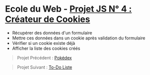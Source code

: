 # Ecole du Web - [Projet JS N° 4 : Créateur de Cookies](https://www.ecole-du-web.net/)
* Récupérer des données d'un formulaire
* Mettre ces données dans un cookie après validation du formulaire
* Vérifier si un cookie existe déjà
* Afficher la liste des cookies créés

> Projet Précédent : [Pokédex](https://github.com/Zenitude/ecoleWeb-projetjs-pokedex)

> Projet Suivant : [To-Do Liste](https://github.com/Zenitude/ecoleWeb-projetjs-todoliste)
